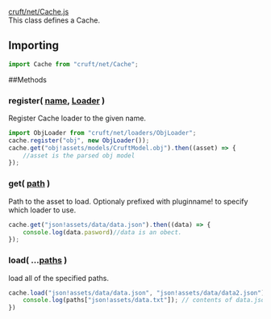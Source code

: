 
[cruft/net/Cache.js](https://github.com/mjneil/CruftEngine/blob/master/cruft/net/Cache.js)		
This class defines a Cache. 

## Importing
```javascript
import Cache from "cruft/net/Cache";
```

##Methods


### register( [name](/primitives#string), [Loader](Loader.md) )
Register Cache loader to the given name. 
```javascript
import ObjLoader from "cruft/net/loaders/ObjLoader";
cache.register("obj", new ObjLoader());
cache.get("obj!assets/models/CruftModel.obj").then((asset) => {
	//asset is the parsed obj model
});
```

### get( [path](/primitives.md#string) )
Path to the asset to load. Optionaly prefixed with pluginname! to specify which loader to use.
```javascript
cache.get("json!assets/data/data.json").then((data) => {
	console.log(data.pasword)//data is an obect. 
});
```


### load( ...[paths](/primitives.md#string) )
load all of the specified paths. 

```javascript
cache.load("json!assets/data/data.json", "json!assets/data/data2.json").then((paths) => {
	console.log(paths["json!assets/data.txt"]); // contents of data.json
})
```